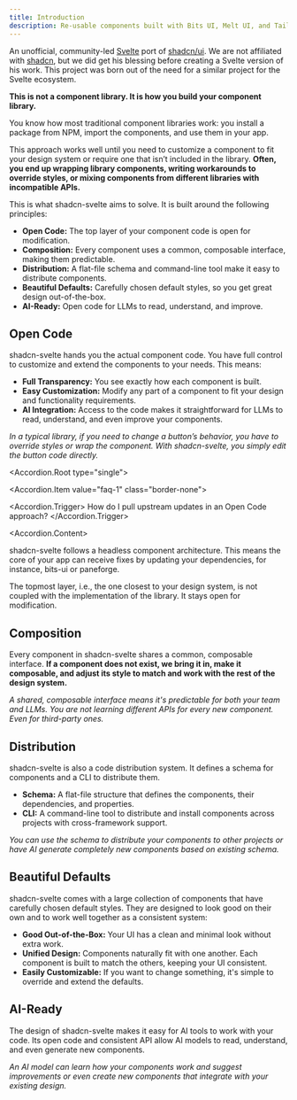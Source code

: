 ```yaml
---
title: Introduction
description: Re-usable components built with Bits UI, Melt UI, and Tailwind CSS.
---
```


<script>
  import * as Accordion from '$lib/registry/ui/accordion';
  import { Callout } from '$lib/components/docs';
</script>

An unofficial, community-led [Svelte](https://svelte.dev) port of [shadcn/ui](https://ui.shadcn.com). We are not affiliated with [shadcn](https://twitter.com/shadcn), but we did get his blessing before creating a Svelte version of his work. This project was born out of the need for a similar project for the Svelte ecosystem.

**This is not a component library. It is how you build your component library.**

You know how most traditional component libraries work: you install a package from NPM, import the components, and use them in your app.

This approach works well until you need to customize a component to fit your design system or require one that isn’t included in the library. **Often, you end up wrapping library components, writing workarounds to override styles, or mixing components from different libraries with incompatible APIs.**

This is what shadcn-svelte aims to solve. It is built around the following principles:

- **Open Code:** The top layer of your component code is open for modification.
- **Composition:** Every component uses a common, composable interface, making them predictable.
- **Distribution:** A flat-file schema and command-line tool make it easy to distribute components.
- **Beautiful Defaults:** Carefully chosen default styles, so you get great design out-of-the-box.
- **AI-Ready:** Open code for LLMs to read, understand, and improve.

## Open Code

shadcn-svelte hands you the actual component code. You have full control to customize and extend the components to your needs. This means:

- **Full Transparency:** You see exactly how each component is built.
- **Easy Customization:** Modify any part of a component to fit your design and functionality requirements.
- **AI Integration:** Access to the code makes it straightforward for LLMs to read, understand, and even improve your components.

_In a typical library, if you need to change a button’s behavior, you have to override styles or wrap the component. With shadcn-svelte, you simply edit the button code directly._

<Accordion.Root type="single">

<Accordion.Item value="faq-1" class="border-none">

<Accordion.Trigger>
How do I pull upstream updates in an Open Code approach?
</Accordion.Trigger>

<Accordion.Content>

shadcn-svelte follows a headless component architecture. This means the core of your app can receive fixes by updating your dependencies, for instance, bits-ui or paneforge.

<p class="mt-4">
The topmost layer, i.e., the one closest to your design system, is not
        coupled with the implementation of the library. It stays open for
        modification.
</p>
</Accordion.Content>
</Accordion.Item>
</Accordion.Root>

## Composition

Every component in shadcn-svelte shares a common, composable interface. **If a component does not exist, we bring it in, make it composable, and adjust its style to match and work with the rest of the design system.**

_A shared, composable interface means it's predictable for both your team and LLMs. You are not learning different APIs for every new component. Even for third-party ones._

## Distribution

shadcn-svelte is also a code distribution system. It defines a schema for components and a CLI to distribute them.

- **Schema:** A flat-file structure that defines the components, their dependencies, and properties.
- **CLI:** A command-line tool to distribute and install components across projects with cross-framework support.

_You can use the schema to distribute your components to other projects or have AI generate completely new components based on existing schema._

## Beautiful Defaults

shadcn-svelte comes with a large collection of components that have carefully chosen default styles. They are designed to look good on their own and to work well together as a consistent system:

- **Good Out-of-the-Box:** Your UI has a clean and minimal look without extra work.
- **Unified Design:** Components naturally fit with one another. Each component is built to match the others, keeping your UI consistent.
- **Easily Customizable:** If you want to change something, it's simple to override and extend the defaults.

## AI-Ready

The design of shadcn-svelte makes it easy for AI tools to work with your code. Its open code and consistent API allow AI models to read, understand, and even generate new components.

_An AI model can learn how your components work and suggest improvements or even create new components that integrate with your existing design._
